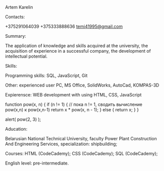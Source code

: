 Artem Karelin


Contacts:

+375291064039
+375333888636
temi41995@gmail.com


Summary:

The application of knowledge and skills acquired at the university, the acquisition of experience in a successful company, the development of intellectual potential.


Skills:


Programming skills: SQL, JavaScript, Git


Other: experienced user PC, MS Office, SolidWorks, AutoCad, KOMPAS-3D


Expierensce: WEB development with using HTML, CSS, JavaScript


function pow(x, n) {
  if (n != 1) { // пока n != 1, сводить вычисление pow(x,n) к pow(x,n-1)
    return x * pow(x, n - 1);
  } else {
    return x;
  }
}

alert( pow(2, 3) );


Aducation:

Belarusian National Technical University, faculty Power Plant Construction And Engineering Services, specialization: shipbuilding; 

Courses: HTML (CodeCademy);
CSS (CodeCademy);
SQL (CodeCademy);


English level: pre-intermediate.